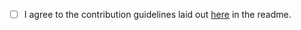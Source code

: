 - [ ] I agree to the contribution guidelines laid out [here](https://github.com/obsidian-community/obsidian-community-lib#contributing) in the readme.
